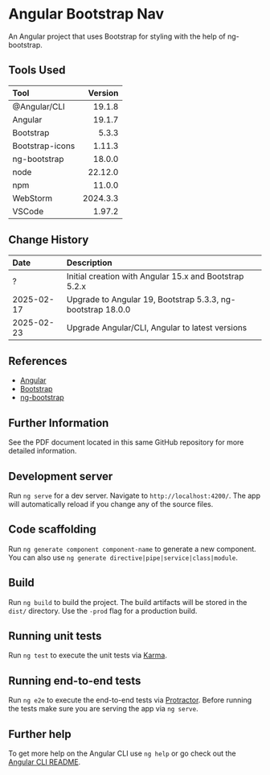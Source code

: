 # Angular Bootstrap Nav

An Angular project that uses Bootstrap for styling with the help of ng-bootstrap.

## Tools Used

| Tool            |  Version |
| :-------------- | -------: |
| @Angular/CLI    |   19.1.8 |
| Angular         |   19.1.7 |
| Bootstrap       |    5.3.3 |
| Bootstrap-icons |   1.11.3 |
| ng-bootstrap    |   18.0.0 |
| node            |  22.12.0 |
| npm             |   11.0.0 |
| WebStorm        | 2024.3.3 |
| VSCode          |   1.97.2 |

## Change History

| Date       | Description                                                 |
| :--------- | :---------------------------------------------------------- |
| ?          | Initial creation with Angular 15.x and Bootstrap 5.2.x      |
| 2025-02-17 | Upgrade to Angular 19, Bootstrap 5.3.3, ng-bootstrap 18.0.0 |
| 2025-02-23 | Upgrade Angular/CLI, Angular to latest versions             |

## References

- [Angular](https://angular.dev/overview)
- [Bootstrap](https://getbootstrap.com/)
- [ng-bootstrap](https://ng-bootstrap.github.io/#/home)

## Further Information

See the PDF document located in this same GitHub repository for more detailed information.

## Development server

Run `ng serve` for a dev server. Navigate to `http://localhost:4200/`. The app will automatically reload if you change any of the source files.

## Code scaffolding

Run `ng generate component component-name` to generate a new component. You can also use `ng generate directive|pipe|service|class|module`.

## Build

Run `ng build` to build the project. The build artifacts will be stored in the `dist/` directory. Use the `-prod` flag for a production build.

## Running unit tests

Run `ng test` to execute the unit tests via [Karma](https://karma-runner.github.io).

## Running end-to-end tests

Run `ng e2e` to execute the end-to-end tests via [Protractor](http://www.protractortest.org/).
Before running the tests make sure you are serving the app via `ng serve`.

## Further help

To get more help on the Angular CLI use `ng help` or go check out the [Angular CLI README](https://github.com/angular/angular-cli/blob/master/README.md).
